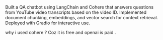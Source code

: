 Built a QA chatbot using LangChain and Cohere that answers questions from YouTube video transcripts based on the video ID. Implemented document chunking, embeddings, and vector search for context retrieval. Deployed with Gradio for interactive use.

why i used cohere ?
Coz it is free and openai is paid  .
